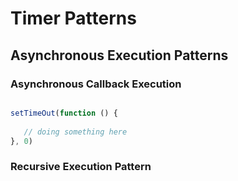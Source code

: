 # Timer Patterns

## Asynchronous Execution Patterns

### Asynchronous Callback Execution

```javascript

setTimeOut(function () {
    
   // doing something here
}, 0)
```


### Recursive Execution Pattern

```javascript


```